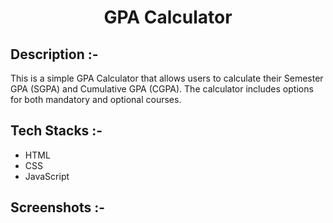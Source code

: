 # <p align="center">GPA Calculator</p>

## Description :-

This is a simple GPA Calculator that allows users to calculate their Semester GPA (SGPA) and Cumulative GPA (CGPA). The calculator includes options for both mandatory and optional courses.

## Tech Stacks :-

- HTML
- CSS
- JavaScript

## Screenshots :-

